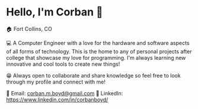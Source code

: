 # Hello, I'm Corban 👋  

🏠 Fort Collins, CO

💻 A Computer Engineer with a love for the hardware and software aspects of all forms of technology. This is the home to any of personal projects after college that showcase my love for programming. I'm always learning new innovative and cool tools to create new things!

😁 Always open to collaborate and share knowledge so feel free to look through my profile and connect with me!

📧 Email: corban.m.boyd@gmail.com
🔗 LinkedIn: https://www.linkedin.com/in/corbanboyd/

